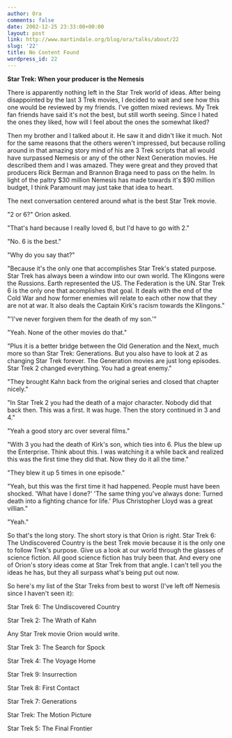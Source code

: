 ```yaml
---
author: Ora
comments: false
date: 2002-12-25 23:33:00+00:00
layout: post
link: http://www.martindale.org/blog/ora/talks/about/22
slug: '22'
title: No Content Found
wordpress_id: 22
---
```


**Star Trek: When your producer is the Nemesis**
  
There is apparently nothing left in the Star Trek world of ideas. After being disappointed by the last 3 Trek movies, I decided to wait and see how this one would be reviewed by my friends. I've gotten mixed reviews. My Trek fan friends have said it's not the best, but still worth seeing. Since I hated the ones they liked, how will I feel about the ones the somewhat liked?
  

  
Then my brother and I talked about it. He saw it and didn't like it much. Not for the same reasons that the others weren't impressed, but because rolling around in that amazing story mind of his are 3 Trek scripts that all would have surpassed Nemesis or any of the other Next Generation movies. He described them and I was amazed. They were great and they proved that producers Rick Berman and Brannon Braga need to pass on the helm. In light of the paltry $30 million Nemesis has made towards it's $90 million budget, I think Paramount may just take that idea to heart.
  

  
The next conversation centered around what is the best Star Trek movie.
  

  
"2 or 6?" Orion asked.
  

  
"That's hard because I really loved 6, but I'd have to go with 2."
  

  
"No. 6 is the best."
  

  
"Why do you say that?"
  

  
"Because it's the only one that accomplishes Star Trek's stated purpose. Star Trek has always been a window into our own world. The Klingons were the Russions. Earth represented the US. The Federation is the UN. Star Trek 6 is the only one that acomplishes that goal. It deals with the end of the Cold War and how former enemies will relate to each other now that they are not at war. It also deals the Captain Kirk's racism towards the Klingons."
  

  
"'I've never forgiven them for the death of my son.'"
  

  
"Yeah. None of the other movies do that."
  

  
"Plus it is a better bridge between the Old Generation and the Next, much more so than Star Trek: Generations. But you also have to look at 2 as changing Star Trek forever. The Generation movies are just long episodes. Star Trek 2 changed everything. You had a great enemy."
  

  
"They brought Kahn back from the original series and closed that chapter nicely."
  

  
"In Star Trek 2 you had the death of a major character. Nobody did that back then. This was a first. It was huge. Then the story continued in 3 and 4."
  

  
"Yeah a good story arc over several films."
  

  
"With 3 you had the death of Kirk's son, which ties into 6. Plus the blew up the Enterprise. Think about this. I was watching it a while back and realized this was the first time they did that. Now they do it all the time."
  

  
"They blew it up 5 times in one episode."
  

  
"Yeah, but this was the first time it had happened. People must have been shocked. 'What have I done?' 'The same thing you've always done: Turned death into a fighting chance for life.' Plus Christopher Lloyd was a great villian."
  

  
"Yeah."
  

  
So that's the long story. The short story is that Orion is right. Star Trek 6: The Undiscovered Country is the best Trek movie because it is the only one to follow Trek's purpose. Give us a look at our world through the glasses of science fiction. All good science fiction has truly been that. And every one of Orion's story ideas come at Star Trek from that angle. I can't tell you the ideas he has, but they all surpass what's being put out now.
  

  
So here's my list of the Star Treks from best to worst (I've left off Nemesis since I haven't seen it):
  
Star Trek 6: The Undiscovered Country
  
Star Trek 2: The Wrath of Kahn
  
Any Star Trek movie Orion would write.
  
Star Trek 3: The Search for Spock
  
Star Trek 4: The Voyage Home
  
Star Trek 9: Insurrection
  
Star Trek 8: First Contact
  
Star Trek 7: Generations
  
Star Trek: The Motion Picture
  
Star Trek 5: The Final Frontier
